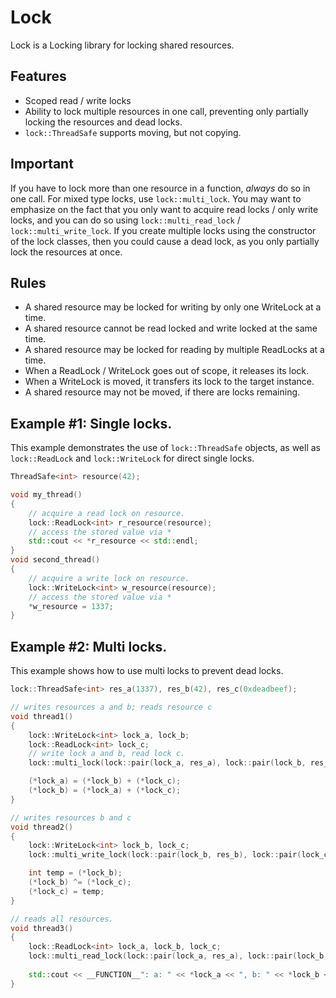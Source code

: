 # Lock
Lock is a Locking library for locking shared resources.
## Features
* Scoped read / write locks
* Ability to lock multiple resources in one call, preventing only partially locking the resources and dead locks.
* ```lock::ThreadSafe``` supports moving, but not copying.

## Important
If you have to lock more than one resource in a function, *always* do so in one call. For mixed type locks, use ```lock::multi_lock```. You may want to emphasize on the fact that you only want to acquire read locks / only write locks, and you can do so using ```lock::multi_read_lock``` / ```lock::multi_write_lock```. If you create multiple locks using the constructor of the lock classes, then you could cause a dead lock, as you only partially lock the resources at once.
## Rules
* A shared resource may be locked for writing by only one WriteLock at a time.
* A shared resource cannot be read locked and write locked at the same time.
* A shared resource may be locked for reading by multiple ReadLocks at a time.
* When a ReadLock / WriteLock goes out of scope, it releases its lock.
* When a WriteLock is moved, it transfers its lock to the target instance.
* A shared resource may not be moved, if there are locks remaining.

## Example #1: Single locks.
This example demonstrates the use of ```lock::ThreadSafe``` objects, as well as ```lock::ReadLock``` and ```lock::WriteLock``` for direct single locks.
```c++
ThreadSafe<int> resource(42);

void my_thread()
{
	// acquire a read lock on resource.
	lock::ReadLock<int> r_resource(resource);
	// access the stored value via *
	std::cout << *r_resource << std::endl;
}
void second_thread()
{
	// acquire a write lock on resource.
	lock::WriteLock<int> w_resource(resource);
	// access the stored value via *
	*w_resource = 1337;
}

```

## Example #2: Multi locks.
This example shows how to use multi locks to prevent dead locks.
```c++
lock::ThreadSafe<int> res_a(1337), res_b(42), res_c(0xdeadbeef);

// writes resources a and b; reads resource c
void thread1()
{
	lock::WriteLock<int> lock_a, lock_b;
	lock::ReadLock<int> lock_c;
	// write lock a and b, read lock c.
	lock::multi_lock(lock::pair(lock_a, res_a), lock::pair(lock_b, res_b), lock::pair(lock_c, res_c));

	(*lock_a) = (*lock_b) + (*lock_c);
	(*lock_b) = (*lock_a) + (*lock_c);
}

// writes resources b and c
void thread2()
{
	lock::WriteLock<int> lock_b, lock_c;
	lock::multi_write_lock(lock::pair(lock_b, res_b), lock::pair(lock_c, res_c));

	int temp = (*lock_b);
	(*lock_b) ^= (*lock_c);
	(*lock_c) = temp;
}

// reads all resources.
void thread3()
{
	lock::ReadLock<int> lock_a, lock_b, lock_c;
	lock::multi_read_lock(lock::pair(lock_a, res_a), lock::pair(lock_b, res_b), lock::pair(lock_c, res_c));
	
	std::cout << __FUNCTION__": a: " << *lock_a << ", b: " << *lock_b << ", c: " << *lock_c << "\n";
}
```